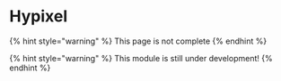 # Hypixel

{% hint style="warning" %}
This page is not complete
{% endhint %}

{% hint style="warning" %}
This module is still under development!
{% endhint %}



